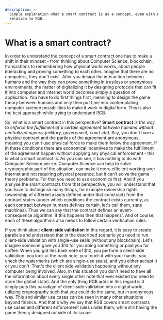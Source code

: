 ```yaml
---
description: >-
  Simple explanation what a smart contract is as a concept, even with no
  relation to RGB.
---
```


# What is a smart contract?

In order to understand the concept of a smart contract one has to make a shift in their mindset - from thinking about Computer Science, blockchain, transactions to remembering how physical world works, about people interacting and proving something to each other. Imagine that there are no computers, they don't exist. After you design the interaction between humans and the way they can prove something in trustless or anonymous environments, the matter of digitalizing it by designing protocols that can fit it into computer and internet world becomes simply a question of application. You have to do first things first, meaning to design the game theory between humans and only then put time into contemplating computer science possibilities to make it work in digital form. This is also the best approach while trying to understand RGB.

So, what is a smart contract in this perspective? **Smart contract** _is the way to enforce the fulfillment of a certain agreement between humans without centralized agency \(military, government, court etc\)._ Say, you don't have a physical contract and the parties of the agreement are anonymous, meaning you can't use physical force to make them follow the agreement. If in these conditions there are economical incentives to make the fulfillment of the agreement happen without applying any physical enforcement - this is what a smart contract is. As you can see, it has nothing to do with Computer Science per se. Computer Science can help to solve cryptographic part of the situation, can make it more efficient working over Internet and not requiring physical presence, but it can't solve the game theory problems. For that you need to use economics first. And if you analyse the smart contracts from that perspective, you will understand that you have to distinguish many things, for example ownership rights \(ownership of different assets defined under that conctract\) from the contract states \(under which conditions the contract exists currently, as each contract between humans defines certain, let's call them, state machines\). Thus we can say that the contract defines an event-consequence algorithm 'if this happens then that happens'. And of course, each of these algorithms also needs to follow certain verification rules.  
  
If you think about **client-side validation** in this regard, it is easy to create parallels and understand that in the described scenario you need to run client-side validation with single-use seals \(without any blockchain\). Let's imagine someone gave you $10 for you doing something or paid you for coffee. When you got this bank note of $10, you perform a client-side validation: you look at the bank note, you touch it with your hands, you check the watermarks \(which are single-use seals\), and you either accept it or you don't. That's the client side validation happening without any computer being involved. Also, in this situation you don't need to have all the information about every single other note that ever existed \(no need to store the global state\). And the only thing RGB adds in this regard is it simply puts this paradigm of client-side validation into a digital world, utilizing cryptography such that you could do the same, but in anonymous way. This and similar use cases can be seen in many other situations beyond finance. And that's why we say that RGB covers smart contracts use cases and different enforcement rules under them, while still having the game theory designed outside of its scope. 

